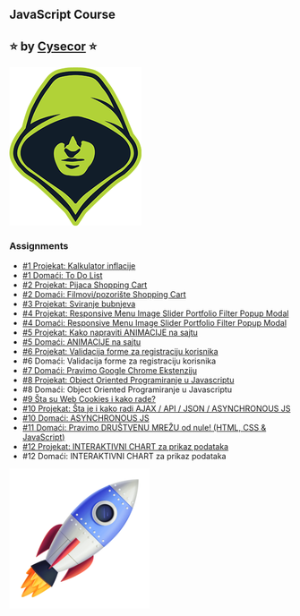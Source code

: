 ## JavaScript Course 
##  ⭐ by   [Cysecor](https://www.youtube.com/playlist?list=PL_CImUqaeU3-2JHKoeosP0ASl6rFnb3Pf)    ⭐ 


![Logo](https://github.com/nstVanja/Cysecor-JS/blob/main/img/cysecor_logo.png?raw=true)


### Assignments

 - [#1 Projekat: Kalkulator inflacije](https://rawcdn.githack.com/nstVanja/Cysecor-JS/931682a7243d85a7169239693e21e492124619cf/Kalkulator%20inflacije/index.html)
 - [#1 Domaći: To Do List](https://rawcdn.githack.com/nstVanja/Cysecor-JS/518b0f0c38201e6b23227e4315b62d67e06de084/ToDoList/index.html)
 - [#2 Projekat: Pijaca Shopping Cart](https://rawcdn.githack.com/nstVanja/Cysecor-JS/4c3b387c1632a276ee2e577a7da94661898df4bd/Pijaca%20Shopping%20Cart/index.html)
 - [#2 Domaći: Filmovi/pozorište Shopping Cart](https://rawcdn.githack.com/nstVanja/Cysecor-JS/9db16782957078a7ab5bf01e504460fab3eff420/Teatar%20Shopping%20Cart/index.html)
 - [#3 Projekat: Sviranje bubnjeva](https://rawcdn.githack.com/nstVanja/Cysecor-JS/50b6171156e0d8d391f0e83b5c366347b765d376/Bubnjevi/index.html)
 - [#4 Projekat: Responsive Menu Image Slider Portfolio Filter  Popup Modal](https://rawcdn.githack.com/nstVanja/Cysecor-JS/2065a6704e3b8a6cf85203cc5ea683ca41c5ba9a/Responsive%20Menu%20Class/index.html)
 - [#4 Domaći: Responsive Menu Image Slider Portfolio Filter  Popup Modal](https://rawcdn.githack.com/nstVanja/Cysecor-JS/838c3404889a7a89bb137b7a029afd4987fe12e4/Responsive%20Menu%20Assignment/index.html)
 - [#5 Projekat: Kako napraviti ANIMACIJE na sajtu](https://rawcdn.githack.com/nstVanja/Cysecor-JS/3b92550861489b637e791a92d699ebc545c90c02/Animacije%20Class/index.html)
 - [#5 Domaći: ANIMACIJE na sajtu](https://rawcdn.githack.com/nstVanja/Cysecor-JS/ea56de8a10ac026ccb4ed590cf9b537e831b19ab/Animacije%20Assignment/index.html#section05)
 - [#6 Projekat: Validacija forme za registraciju korisnika](https://rawcdn.githack.com/nstVanja/Cysecor-JS/cea5c90c803a0058cdf818afb546e0b14df2d813/Validacija%20forme/index.html)
 - #6 Domaći: Validacija forme za registraciju korisnika
 - [#7 Domaći: Pravimo Google Chrome Ekstenziju](https://github.com/nstVanja/Cysecor-JS/tree/main/Vanja%20Google)
 - [#8 Projekat: Object Oriented Programiranje u Javascriptu](https://rawcdn.githack.com/nstVanja/Cysecor-JS/9dffb67bbd75ce79cece3e9d8d61aa9470c9f577/OOP%20Validacija%20forme/index.html)
 - #8 Domaći: Object Oriented Programiranje u Javascriptu
 - [#9 Šta su Web Cookies i kako rade?](https://rawcdn.githack.com/nstVanja/Cysecor-JS/68b241f053ba173ac4edcc26999f1b448be17652/Web%20Cookies/index.html)
 - [#10 Projekat: Šta je i kako radi AJAX / API / JSON / ASYNCHRONOUS JS](https://rawcdn.githack.com/nstVanja/Cysecor-JS/703ca389514a5614d0f807fb05f867f0fe3f7004/Kako%20radi%20AJAX%20%20API%20%20JSON/index.html)
 - [#10 Domaći: ASYNCHRONOUS JS](https://rawcdn.githack.com/nstVanja/Cysecor-JS/108a1c258b036514fdb1d1c026c4e86583969f8c/Async%20JS/index.html)
 - [#11 Domaći: Pravimo DRUŠTVENU MREŽU od nule! (HTML, CSS & JavaScript)](https://hexa-social-network.netlify.app)
 - [#12 Projekat: INTERAKTIVNI CHART za prikaz podataka](https://rawcdn.githack.com/nstVanja/Cysecor-JS/74bdc6cf9fa008919145479e8688a650bfa78e45/Interaktivni%20Chart%20Class/index.html)
 - #12 Domaći: INTERAKTIVNI CHART za prikaz podataka


![App Screenshot](https://github.com/nstVanja/Cysecor-JS/blob/d48df3e71dcd3512ef7ad481385c41117666af85/img/raketa.png)
